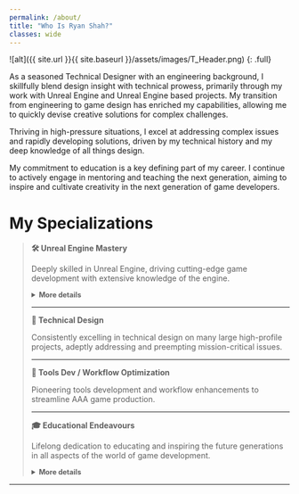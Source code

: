 ```yaml
---
permalink: /about/
title: "Who Is Ryan Shah?"
classes: wide
---
```


![alt]({{ site.url }}{{ site.baseurl }}/assets/images/T_Header.png)
{: .full}

As a seasoned Technical Designer with an engineering background, I skillfully blend design insight with technical prowess, primarily through my work with Unreal Engine and Unreal Engine based projects. My transition from engineering to game design has enriched my capabilities, allowing me to quickly devise creative solutions for complex challenges.

Thriving in high-pressure situations, I excel at addressing complex issues and rapidly developing solutions, driven by my technical history and my deep knowledge of all things design.

My commitment to education is a key defining part of my career. I continue to actively engage in mentoring and teaching the next generation, aiming to inspire and cultivate creativity in the next generation of game developers.

# My Specializations

> **🛠️ Unreal Engine Mastery**
>
> Deeply skilled in Unreal Engine, driving cutting-edge game development with extensive knowledge of the engine.
>
> <details>
> <summary style="font-size: 0.9em;"><strong>More details</strong></summary>
> <div id="moreUe">
> <p>My professional journey with Unreal Engine began in 2014 and has since become a cornerstone of my career. Throughout the years of working directly with the engine, I have worked both directly and indirectly with Epic Games; working on their titles and adding additional improvements to the engine.</p>
> <p>I have a vast knowledge of many facets of the engine, including bleeding edge features. I have contributed directly to the code base of the engine and was one of the original collaborators on the marketplace submission guidelines.</p>
> <p>I have written multiple published books on the engine and I am incredibly proud of my educational endeavours with the engine. I was one of the first recipients of an Unreal Engine megagrant in appreciation to my educational efforts.</p>
> <p>I live and breathe Unreal Engine and I pride myself on my vast knowledge of the inner works of the engine and the best practices to make the most out of such a powerful tool.</p>
> </div>
> </details>
>
> ---
> 
> **📐 Technical Design**
>
> Consistently excelling in technical design on many large high-profile projects, adeptly addressing and preempting mission-critical issues.
>
> ---
>
> **🔧 Tools Dev / Workflow Optimization**
>
> Pioneering tools development and workflow enhancements to streamline AAA game production.
>
> ---
> 
> **🎓 Educational Endeavours**
>
> Lifelong dedication to educating and inspiring the future generations in all aspects of the world of game development.
>
> <details>
> <summary style="font-size: 0.9em;"><strong>More details</strong></summary>
> <div id="moreEdu">
> <p>Education is the core of my career. I've written numerous books that have found audiences worldwide, including in China, enriching knowledge of Unreal Engine and game design.</p>
> <p>My previous educational website served as a significant resource, featuring Unreal projects that have attracted a global audience and used well over 100TB of bandwidth, underscoring the extensive reach and impact of these materials.</p>
> <p>Regularly engaging in industry talks and events, I am committed to inspiring and mentoring the next generation of game developers, aiming to steer them towards innovative and outstanding practices in their careers.</p>
> </div>
> </details>
---
